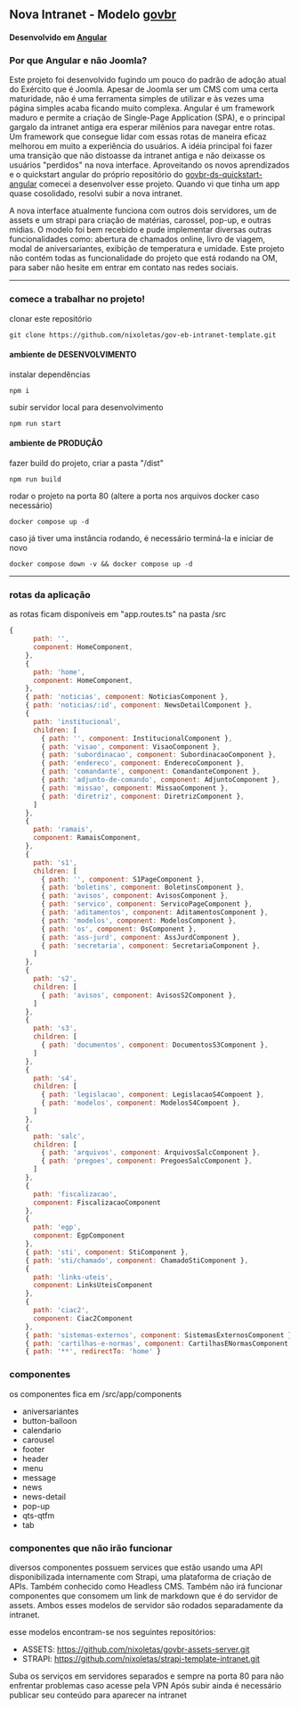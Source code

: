 ## Nova Intranet - Modelo [govbr](https://www.gov.br/ds/home)
#### Desenvolvido em [Angular](https://angular.dev/)

### Por que Angular e não Joomla?

Este projeto foi desenvolvido fugindo um pouco do padrão de adoção atual do Exército que é Joomla. Apesar de Joomla ser um CMS com uma certa maturidade, não é uma ferramenta simples de utilizar e às vezes uma página simples acaba ficando muito complexa. Angular é um framework maduro e permite a criação de Single-Page Application (SPA), e o principal gargalo da intranet antiga era esperar milênios para navegar entre rotas. Um framework que consegue lidar com essas rotas de maneira eficaz melhorou em muito a experiência do usuários. A idéia principal foi fazer uma transição que não distoasse da intranet antiga e não deixasse os usuários "perdidos" na nova interface. Aproveitando os novos aprendizados e o quickstart angular do próprio repositório do [govbr-ds-quickstart-angular](https://gitlab.com/govbr-ds/bibliotecas/javascript/govbr-ds-quickstart-angular.git) comecei a desenvolver esse projeto. Quando vi que tinha um app quase cosolidado, resolvi subir a nova intranet. 

A nova interface atualmente funciona com outros dois servidores, um de assets e um strapi para criação de matérias, carossel, pop-up, e outras mídias. O modelo foi bem recebido e pude implementar diversas outras funcionalidades como: abertura de chamados online, livro de viagem, modal de aniversariantes, exibição de temperatura e umidade.
Este projeto não contém todas as funcionalidade do projeto que está rodando na OM, para saber não hesite em entrar em contato nas redes sociais.

---

### comece a trabalhar no projeto!
clonar este repositório
```
git clone https://github.com/nixoletas/gov-eb-intranet-template.git
```

#### ambiente de **DESENVOLVIMENTO**

instalar dependências
```
npm i
```

subir servidor local para desenvolvimento
```
npm run start
```

#### ambiente de **PRODUÇÃO**

fazer build do projeto, criar a pasta "/dist"
```
npm run build
```

rodar o projeto na porta 80 (altere a porta nos arquivos docker caso necessário)
```
docker compose up -d
```

caso já tiver uma instância rodando, é necessário terminá-la e iniciar de novo
```
docker compose down -v && docker compose up -d
```

---

### rotas da aplicação
as rotas ficam disponíveis em "app.routes.ts" na pasta /src
``` javascript
{
      path: '',
      component: HomeComponent,
    },
    {
      path: 'home',
      component: HomeComponent,
    },
    { path: 'noticias', component: NoticiasComponent },
    { path: 'noticias/:id', component: NewsDetailComponent },
    {
      path: 'institucional',
      children: [
        { path: '', component: InstitucionalComponent },
        { path: 'visao', component: VisaoComponent },
        { path: 'subordinacao', component: SubordinacaoComponent },
        { path: 'endereco', component: EnderecoComponent },
        { path: 'comandante', component: ComandanteComponent },
        { path: 'adjunto-de-comando', component: AdjuntoComponent },
        { path: 'missao', component: MissaoComponent },
        { path: 'diretriz', component: DiretrizComponent },
      ]
    },
    {
      path: 'ramais',
      component: RamaisComponent,
    },
    {
      path: 's1',
      children: [
        { path: '', component: S1PageComponent },
        { path: 'boletins', component: BoletinsComponent },
        { path: 'avisos', component: AvisosComponent },
        { path: 'servico', component: ServicoPageComponent },
        { path: 'aditamentos', component: AditamentosComponent },
        { path: 'modelos', component: ModelosComponent },
        { path: 'os', component: OsComponent },
        { path: 'ass-jurd', component: AssJurdComponent },
        { path: 'secretaria', component: SecretariaComponent },
      ]
    },
    {
      path: 's2',
      children: [
        { path: 'avisos', component: AvisosS2Component },
      ]
    },
    {
      path: 's3',
      children: [
        { path: 'documentos', component: DocumentosS3Component },
      ]
    },
    {
      path: 's4',
      children: [
        { path: 'legislacao', component: LegislacaoS4Compoent },
        { path: 'modelos', component: ModelosS4Compoent },
      ]
    },
    {
      path: 'salc',
      children: [
        { path: 'arquivos', component: ArquivosSalcComponent },
        { path: 'pregoes', component: PregoesSalcComponent },
      ]
    },
    {
      path: 'fiscalizacao',
      component: FiscalizacaoComponent
    },
    {
      path: 'egp',
      component: EgpComponent
    },
    { path: 'sti', component: StiComponent },
    { path: 'sti/chamado', component: ChamadoStiComponent },
    {
      path: 'links-uteis',
      component: LinksUteisComponent
    },
    {
      path: 'ciac2',
      component: Ciac2Component
    },
    { path: 'sistemas-externos', component: SistemasExternosComponent },
    { path: 'cartilhas-e-normas', component: CartilhasENormasComponent },
    { path: '**', redirectTo: 'home' }
```

### componentes
os componentes fica em /src/app/components

- aniversariantes	
- button-balloon
- calendario
- carousel
- footer
- header
- menu
- message
- news
- news-detail
- pop-up
- qts-qtfm
- tab


### componentes que não irão funcionar
diversos componentes possuem services que estão usando uma API disponibilizada internamente com Strapi, uma plataforma de criação de APIs. Também conhecido como Headless CMS.
Também não irá funcionar componentes que consomem um link de markdown que é do servidor de assets. Ambos esses modelos de servidor são rodados separadamente da intranet.

esse modelos encontram-se nos seguintes repositórios:
- ASSETS: https://github.com/nixoletas/govbr-assets-server.git
- STRAPI: https://github.com/nixoletas/strapi-template-intranet.git

Suba os serviços em servidores separados e sempre na porta 80 para não enfrentar problemas caso acesse pela VPN
Após subir ainda é necessário publicar seu conteúdo para aparecer na intranet
